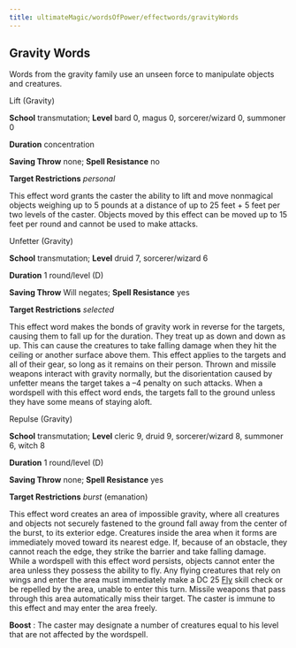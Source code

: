 ```yaml
---
title: ultimateMagic/wordsOfPower/effectwords/gravityWords
---
```

## Gravity Words

Words from the gravity family use an unseen force to manipulate objects and creatures.

Lift (Gravity)

**School** transmutation; **Level** bard 0, magus 0, sorcerer/wizard 0, summoner 0

**Duration** concentration

**Saving Throw** none; **Spell Resistance** no

**Target Restrictions** _personal_

This effect word grants the caster the ability to lift and move nonmagical objects weighing up to 5 pounds at a distance of up to 25 feet + 5 feet per two levels of the caster. Objects moved by this effect can be moved up to 15 feet per round and cannot be used to make attacks.

Unfetter (Gravity)

**School** transmutation; **Level** druid 7, sorcerer/wizard 6

**Duration** 1 round/level (D)

**Saving Throw** Will negates; **Spell Resistance** yes

**Target Restrictions** _selected_

This effect word makes the bonds of gravity work in reverse for the targets, causing them to fall up for the duration. They treat up as down and down as up. This can cause the creatures to take falling damage when they hit the ceiling or another surface above them. This effect applies to the targets and all of their gear, so long as it remains on their person. Thrown and missile weapons interact with gravity normally, but the disorientation caused by unfetter means the target takes a –4 penalty on such attacks. When a wordspell with this effect word ends, the targets fall to the ground unless they have some means of staying aloft.

Repulse (Gravity)

**School** transmutation; **Level** cleric 9, druid 9, sorcerer/wizard 8, summoner 6, witch 8

**Duration** 1 round/level (D)

**Saving Throw** none; **Spell Resistance** yes

**Target Restrictions** _burst_ (emanation)

This effect word creates an area of impossible gravity, where all creatures and objects not securely fastened to the ground fall away from the center of the burst, to its exterior edge. Creatures inside the area when it forms are immediately moved toward its nearest edge. If, because of an obstacle, they cannot reach the edge, they strike the barrier and take falling damage. While a wordspell with this effect word persists, objects cannot enter the area unless they possess the ability to fly. Any flying creatures that rely on wings and enter the area must immediately make a DC 25 [Fly](skills/fly.md#_fly) skill check or be repelled by the area, unable to enter this turn. Missile weapons that pass through this area automatically miss their target. The caster is immune to this effect and may enter the area freely.

**Boost** : The caster may designate a number of creatures equal to his level that are not affected by the wordspell.

